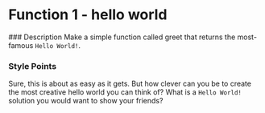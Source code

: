 # Function 1 - hello world

### Description
Make a simple function called greet that returns the most-famous `Hello World!`.

### Style Points
Sure, this is about as easy as it gets. But how clever can you be to create the most creative hello world you can think of? What is a `Hello World!` solution you would want to show your friends?
